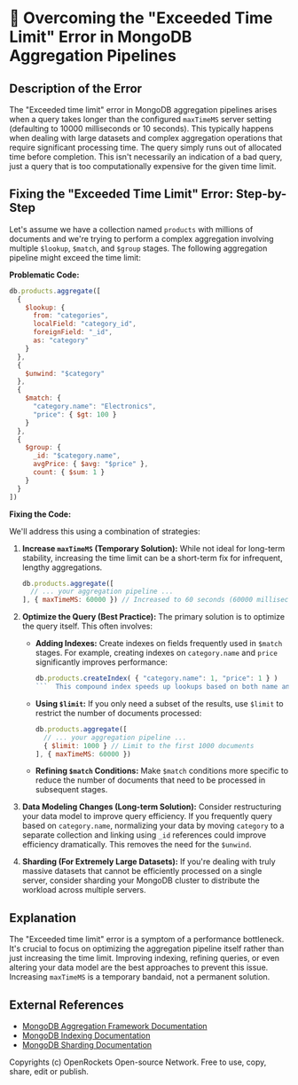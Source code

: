 # 🐞 Overcoming the "Exceeded Time Limit" Error in MongoDB Aggregation Pipelines


## Description of the Error

The "Exceeded time limit" error in MongoDB aggregation pipelines arises when a query takes longer than the configured `maxTimeMS` server setting (defaulting to 10000 milliseconds or 10 seconds). This typically happens when dealing with large datasets and complex aggregation operations that require significant processing time.  The query simply runs out of allocated time before completion.  This isn't necessarily an indication of a bad query, just a query that is too computationally expensive for the given time limit.

## Fixing the "Exceeded Time Limit" Error: Step-by-Step

Let's assume we have a collection named `products` with millions of documents and we're trying to perform a complex aggregation involving multiple `$lookup`, `$match`, and `$group` stages. The following aggregation pipeline might exceed the time limit:

**Problematic Code:**

```javascript
db.products.aggregate([
  {
    $lookup: {
      from: "categories",
      localField: "category_id",
      foreignField: "_id",
      as: "category"
    }
  },
  {
    $unwind: "$category"
  },
  {
    $match: {
      "category.name": "Electronics",
      "price": { $gt: 100 }
    }
  },
  {
    $group: {
      _id: "$category.name",
      avgPrice: { $avg: "$price" },
      count: { $sum: 1 }
    }
  }
])
```

**Fixing the Code:**

We'll address this using a combination of strategies:

1. **Increase `maxTimeMS` (Temporary Solution):** While not ideal for long-term stability, increasing the time limit can be a short-term fix for infrequent, lengthy aggregations.

   ```javascript
   db.products.aggregate([
     // ... your aggregation pipeline ...
   ], { maxTimeMS: 60000 }) // Increased to 60 seconds (60000 milliseconds)
   ```

2. **Optimize the Query (Best Practice):**  The primary solution is to optimize the query itself. This often involves:

   * **Adding Indexes:** Create indexes on fields frequently used in `$match` stages. For example, creating indexes on `category.name` and `price` significantly improves performance:

     ```javascript
     db.products.createIndex( { "category.name": 1, "price": 1 } )
     ```  This compound index speeds up lookups based on both name and price.  Note that indexing embedded fields like `category.name` can be less efficient than restructuring your data, see point 4.

   * **Using `$limit`:** If you only need a subset of the results, use `$limit` to restrict the number of documents processed:


     ```javascript
     db.products.aggregate([
       // ... your aggregation pipeline ...
       { $limit: 1000 } // Limit to the first 1000 documents
     ], { maxTimeMS: 60000 })
     ```

   * **Refining `$match` Conditions:** Make `$match` conditions more specific to reduce the number of documents that need to be processed in subsequent stages.

3. **Data Modeling Changes (Long-term Solution):**  Consider restructuring your data model to improve query efficiency.  If you frequently query based on `category.name`, normalizing your data by moving `category` to a separate collection and linking using `_id` references could improve efficiency dramatically.  This removes the need for the `$unwind`.


4. **Sharding (For Extremely Large Datasets):** If you're dealing with truly massive datasets that cannot be efficiently processed on a single server, consider sharding your MongoDB cluster to distribute the workload across multiple servers.

## Explanation

The "Exceeded time limit" error is a symptom of a performance bottleneck.  It's crucial to focus on optimizing the aggregation pipeline itself rather than just increasing the time limit.  Improving indexing, refining queries, or even altering your data model are the best approaches to prevent this issue. Increasing `maxTimeMS` is a temporary bandaid, not a permanent solution.


## External References

* [MongoDB Aggregation Framework Documentation](https://www.mongodb.com/docs/manual/aggregation/)
* [MongoDB Indexing Documentation](https://www.mongodb.com/docs/manual/indexes/)
* [MongoDB Sharding Documentation](https://www.mongodb.com/docs/manual/sharding/)


Copyrights (c) OpenRockets Open-source Network. Free to use, copy, share, edit or publish.

